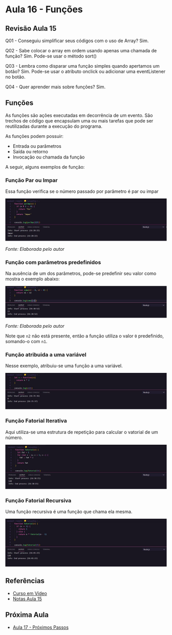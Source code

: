 # Aula 16 - Funções

## Revisão Aula 15

Q01 - Conseguiu simplificar seus códigos com o uso de Array?
Sim.

Q02 - Sabe colocar o array em ordem usando apenas uma chamada de função?
Sim. Pode-se usar o método sort()

Q03 - Lembra como disparar uma função simples quando apertamos um botão?
Sim. Pode-se usar o atributo onclick ou adicionar uma eventListener no botão.

Q04 - Quer aprender mais sobre funções?
Sim.

## Funções

As funções são ações executadas em decorrência de um evento. São trechos de código que encapsulam uma ou mais tarefas que pode ser reutilizadas durante a execução do programa.

As funções podem possuir:

- Entrada ou parâmetros
- Saída ou retorno
- Invocação ou chamada da função

A seguir, alguns exemplos de função:

### Função Par ou Impar

Essa função verifica se o número passado por parâmetro é par ou impar

![](./exemploDeFuncao.jpg)

_Fonte: Elaborada pelo autor_

### Função com parâmetros predefinidos

Na ausência de um dos parâmetros, pode-se predefinir seu valor como mostra o exemplo abaixo:

![](./exemploDeFuncao02.jpg)

_Fonte: Elaborada pelo autor_

Note que `n2` não está presente, então a função utiliza o valor `0` predefinido, somando-o com `n1`.

### Função atribuida a uma variável

Nesse exemplo, atribuiu-se uma função a uma variável.

![](./exemploDeFuncao03.jpg)

### Função Fatorial Iterativa

Aqui utiliza-se uma estrutura de repetição para calcular o vatorial de um número.

![](./exemploDeFuncao04.jpg)

### Função Fatorial Recursiva

Uma função recursiva é uma função que chama ela mesma.

![](./exemploDeFuncao05.jpg)

## Referências

- [Curso em Vídeo](https://www.youtube.com/c/CursoemV%C3%ADdeo)
- [Notas Aula 15](../Aula15/)

## Próxima Aula

- [Aula 17 - Próximos Passos](../Aula17/)
